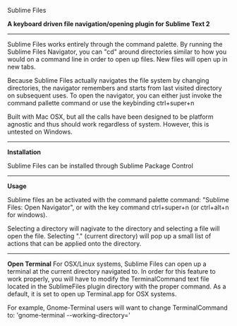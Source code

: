 Sublime Files

__A keyboard driven file navigation/opening plugin for Sublime Text 2__

------------

Sublime Files works entirely through the command palette. By running the
Sublime Files Navigator, you can "cd" around directories similar to how
you would on a command line in order to open up files. New files will open up in new tabs.


Because Sublime Files actually navigates the file system by changing directories,
the navigator remembers and starts from last visited directory on subsequent uses.
To open the navigator, you can either just invoke the command pallette command or
use the keybinding ctrl+super+n 


Built with Mac OSX, but all the calls have been designed to be platform agnostic and thus should work
regardless of system. However, this is untested on Windows.

----------

__Installation__

Sublime Files can be installed through Sublime Package Control

----------

__Usage__

Sublime files an be activated with the command palette command: "Sublime Files: Open Navigator", or with
the key command ctrl+super+n (or ctrl+alt+n for windows).

Selecting a directory will nagivate to the directory and selecting a file will open the file.
Selecting "." (current directory) will pop up a small list of actions that can be applied onto the directory.

----------

__Open Terminal__
For OSX/Linux systems, Sublime Files can open up a terminal at the current directory navigated to.
In order for this feature to work properly, you will have to modify the TerminalCommand text file
located in the SublimeFiles plugin directory with the proper command. As a default, it is set to open up
Terminal.app for OSX systems. 

For example, Gnome-Terminal users will want to change TerminalCommand to: 'gnome-terminal --working-directory='
